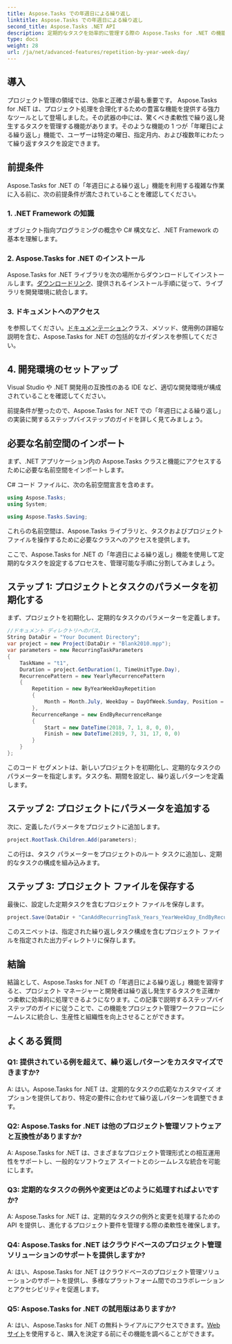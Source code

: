 ```yaml
---
title: Aspose.Tasks での年週日による繰り返し
linktitle: Aspose.Tasks での年週日による繰り返し
second_title: Aspose.Tasks .NET API
description: 定期的なタスクを効率的に管理する際の Aspose.Tasks for .NET の機能を試してください。年・曜日による繰り返し機能を実装するためのステップバイステップのガイド。
type: docs
weight: 28
url: /ja/net/advanced-features/repetition-by-year-week-day/
---
```

## 導入

プロジェクト管理の領域では、効率と正確さが最も重要です。 Aspose.Tasks for .NET は、プロジェクト処理を合理化するための豊富な機能を提供する強力なツールとして登場しました。その武器の中には、驚くべき柔軟性で繰り返し発生するタスクを管理する機能があります。そのような機能の 1 つが「年曜日による繰り返し」機能で、ユーザーは特定の曜日、指定月内、および複数年にわたって繰り返すタスクを設定できます。

## 前提条件

Aspose.Tasks for .NET の「年週日による繰り返し」機能を利用する複雑な作業に入る前に、次の前提条件が満たされていることを確認してください。

### 1. .NET Framework の知識

オブジェクト指向プログラミングの概念や C# 構文など、.NET Framework の基本を理解します。

### 2. Aspose.Tasks for .NET のインストール

 Aspose.Tasks for .NET ライブラリを次の場所からダウンロードしてインストールします。[ダウンロードリンク](https://releases.aspose.com/tasks/net/)、提供されるインストール手順に従って、ライブラリを開発環境に統合します。

### 3. ドキュメントへのアクセス

を参照してください。[ドキュメンテーション](https://reference.aspose.com/tasks/net/)クラス、メソッド、使用例の詳細な説明を含む、Aspose.Tasks for .NET の包括的なガイダンスを参照してください。

## 4. 開発環境のセットアップ

Visual Studio や .NET 開発用の互換性のある IDE など、適切な開発環境が構成されていることを確認してください。

前提条件が整ったので、Aspose.Tasks for .NET での「年週日による繰り返し」の実装に関するステップバイステップのガイドを詳しく見てみましょう。


## 必要な名前空間のインポート

まず、.NET アプリケーション内の Aspose.Tasks クラスと機能にアクセスするために必要な名前空間をインポートします。

C# コード ファイルに、次の名前空間宣言を含めます。

```csharp
using Aspose.Tasks;
using System;

using Aspose.Tasks.Saving;

```

これらの名前空間は、Aspose.Tasks ライブラリと、タスクおよびプロジェクト ファイルを操作するために必要なクラスへのアクセスを提供します。

ここで、Aspose.Tasks for .NET の「年週日による繰り返し」機能を使用して定期的なタスクを設定するプロセスを、管理可能な手順に分割してみましょう。

## ステップ 1: プロジェクトとタスクのパラメータを初期化する

まず、プロジェクトを初期化し、定期的なタスクのパラメーターを定義します。

```csharp
//ドキュメント ディレクトリへのパス。
String DataDir = "Your Document Directory";
var project = new Project(DataDir + "Blank2010.mpp");
var parameters = new RecurringTaskParameters
{
    TaskName = "t1",
    Duration = project.GetDuration(1, TimeUnitType.Day),
    RecurrencePattern = new YearlyRecurrencePattern
    {
        Repetition = new ByYearWeekDayRepetition
        {
            Month = Month.July, WeekDay = DayOfWeek.Sunday, Position = OrdinalNumber.First
        },
        RecurrenceRange = new EndByRecurrenceRange
        {
            Start = new DateTime(2018, 7, 1, 8, 0, 0),
            Finish = new DateTime(2019, 7, 31, 17, 0, 0)
        }
    }
};
```

このコード セグメントは、新しいプロジェクトを初期化し、定期的なタスクのパラメーターを指定します。タスク名、期間を設定し、繰り返しパターンを定義します。

## ステップ 2: プロジェクトにパラメータを追加する

次に、定義したパラメータをプロジェクトに追加します。

```csharp
project.RootTask.Children.Add(parameters);
```

この行は、タスク パラメーターをプロジェクトのルート タスクに追加し、定期的なタスクの構成を組み込みます。

## ステップ 3: プロジェクト ファイルを保存する

最後に、設定した定期タスクを含むプロジェクト ファイルを保存します。

```csharp
project.Save(DataDir + "CanAddRecurringTask_Years_YearWeekDay_EndByRecurrenceRange_Test.mpp", SaveFileFormat.Mpp);
```

このスニペットは、指定された繰り返しタスク構成を含むプロジェクト ファイルを指定された出力ディレクトリに保存します。

## 結論

結論として、Aspose.Tasks for .NET の「年週日による繰り返し」機能を習得すると、プロジェクト マネージャーと開発者は繰り返し発生するタスクを正確かつ柔軟に効率的に処理できるようになります。この記事で説明するステップバイステップのガイドに従うことで、この機能をプロジェクト管理ワークフローにシームレスに統合し、生産性と組織性を向上させることができます。

## よくある質問

### Q1: 提供されている例を超えて、繰り返しパターンをカスタマイズできますか?

A: はい。Aspose.Tasks for .NET は、定期的なタスクの広範なカスタマイズ オプションを提供しており、特定の要件に合わせて繰り返しパターンを調整できます。

### Q2: Aspose.Tasks for .NET は他のプロジェクト管理ソフトウェアと互換性がありますか?

A: Aspose.Tasks for .NET は、さまざまなプロジェクト管理形式との相互運用性をサポートし、一般的なソフトウェア スイートとのシームレスな統合を可能にします。

### Q3: 定期的なタスクの例外や変更はどのように処理すればよいですか?

A: Aspose.Tasks for .NET は、定期的なタスクの例外と変更を処理するための API を提供し、進化するプロジェクト要件を管理する際の柔軟性を確保します。

### Q4: Aspose.Tasks for .NET はクラウドベースのプロジェクト管理ソリューションのサポートを提供しますか?

A: はい、Aspose.Tasks for .NET はクラウドベースのプロジェクト管理ソリューションのサポートを提供し、多様なプラットフォーム間でのコラボレーションとアクセシビリティを促進します。

### Q5: Aspose.Tasks for .NET の試用版はありますか?

 A: はい、Aspose.Tasks for .NET の無料トライアルにアクセスできます。[Webサイト](https://releases.aspose.com/)を使用すると、購入を決定する前にその機能を調べることができます。